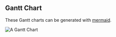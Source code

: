 ## Gantt Chart

These Gantt charts can be generated with [mermaid](https://knsv.github.io/mermaid/).

![A Gantt Chart](gantt.md.png)

